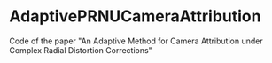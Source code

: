 # AdaptivePRNUCameraAttribution
Code of the paper "An Adaptive Method for Camera Attribution under Complex Radial Distortion Corrections"
